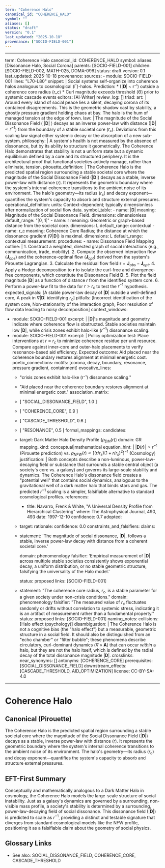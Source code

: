 ```yaml
---
term: "Coherence Halo"
canonical_id: "COHERENCE_HALO"
symbol: ""
aliases: []
status: "draft"
version: "0.1"
last_updated: "2025-10-18"
provenance: ["SOCIO-FIELD-001"]
---
```


---
term: Coherence Halo
canonical_id: COHERENCE_HALO
symbol: 
aliases: [Dissonance Halo, Social Corona]
parents: [SOCIO-FIELD-001]
children: [SOCIO-FIELD-002, MATH-025, DOMA-096]
status: draft
version: 0.1
last_updated: 2025-10-18
provenance:
  sources:
    - module: SOCIO-FIELD-001
      lines: "L70-L80"
      snippet: |
        Social systems self-organize into coherence halos analogous to cosmological (Γ)-halos.
        Prediction:
        * (|𝐃| ~ r⁻¹) outside a coherence core radius (r_c)
        * Curl magnitude exceeds threshold (Θ) prior to systemic cascade events
  editors: [AI-Writer]
  review_log: []
triad:
  art: |
    Around every island of social peace lies a silent, decaying corona of its contained disagreements. This is the geometric shadow cast by stability, a ghostly pressure gradient holding chaos at bay. The halo is the hum of managed tension at the edge of town.
  law: |
    The magnitude of the Social Dissonance Field ( $|\mathbf{D}|$ ) decays as an inverse power-law with distance ($|\mathbf{D}| \propto r^{-1}$) from the boundary of a stable societal core ($r_c$). Deviations from this scaling law signal either systemic decay or the absorption of a new sub-system.
  philosophy: |
    A system's health is not measured by the absence of dissonance, but by its ability to structure it geometrically. The Coherence Halo demonstrates that stability is not a uniform state but a dynamic equilibrium defined by a core and its structured periphery. It is the architectural proof that functional societies actively manage, rather than eliminate, tension.
pirouette_definition: |
  The Coherence Halo is the predicted spatial region surrounding a stable societal core where the magnitude of the Social Dissonance Field ($|\mathbf{D}|$) decays as a stable, inverse power-law with distance ($r$). It represents the geometric boundary where the system's internal coherence transitions to the ambient noise of its environment. The halo's geometry—its radius ($r_c$) and decay exponent—quantifies the system's capacity to absorb and structure external pressures.
operational_definition:
  units: Context-dependent; typically dimensionless after normalization of social flow data.
  symbol_table:
    - name: $|\mathbf{D}|$
      meaning: Magnitude of the Social Dissonance Field.
      dimensions: dimensionless
      default_range: "[0, 1]"
    - name: r
      meaning: Geometric or graph-based distance from the societal core.
      dimensions: L
      default_range: contextual
    - name: r_c
      meaning: Coherence Core Radius; the distance at which the dissonance gradient ($∇|\mathbf{D}|$) is maximal.
      dimensions: L
      default_range: contextual
  measurement:
    procedures:
      - name: Dissonance Field Mapping
        outline: |
          1. Construct a weighted, directed graph of social interactions (e.g., communication, trade, mobility).
          2. Compute the observed interaction flow ($\mathbf{J}_{obs}$) and the coherence-optimal flow ($\mathbf{J}_{opt}$) derived from the system's Pirouette Lagrangian.
          3. Calculate the residual flow field $\mathbf{r} = \mathbf{J}_{obs} - \mathbf{J}_{opt}$.
          4. Apply a Hodge decomposition to $\mathbf{r}$ to isolate the curl-free and divergence-free components, which constitute the Dissonance Field $\mathbf{D}$.
          5. Plot the field magnitude $|\mathbf{D}|$ as a function of distance $r$ from the identified system core.
          6. Perform a power-law fit to the data for $r > r_c$ to test the $r^{-1}$ hypothesis.
        expected_signals: [A stable power-law decay of $|\mathbf{D}|$ outside a well-defined core, A peak in $∇|\mathbf{D}|$ identifying $r_c$]
        pitfalls: [Incorrect identification of the system core, Non-stationarity of the interaction graph, Poor resolution of flow data leading to noisy decomposition]
context_windows:
  - module: SOCIO-FIELD-001
    excerpt: |
      $|\mathbf{D}|$'s magnitude and geometry indicate where coherence flow is obstructed. Stable societies maintain low $|\mathbf{D}|$, while crisis zones exhibit halo-like ($r^{-1}$) dissonance scaling.
  - module: SOCIO-FIELD-001
    excerpt: |
      Policy optimization test: Place interventions at $r \approx r_c$ to minimize coherence residue per unit resource. Compare against inner-core and outer-halo placements to verify resonance-based aid efficiency. Expected outcome: Aid placed near the coherence boundary restores alignment at minimal energetic cost.
poetic_connections:
  motifs: [corona, decay, boundary, resonance, pressure gradient, containment]
  evocative_lines:
    - "crisis zones exhibit halo-like (r⁻¹) dissonance scaling."
    - "Aid placed near the coherence boundary restores alignment at minimal energetic cost."
  association_matrix:
    - [ "SOCIAL_DISSONANCE_FIELD", 1.0 ]
    - [ "COHERENCE_CORE", 0.9 ]
    - [ "CASCADE_THRESHOLD", 0.6 ]
    - [ "RESONANCE", 0.5 ]
formal_mappings:
  candidates:
    - target: Dark Matter Halo Density Profile ($\rho_{DM}(r)$)
      domain: GR
      mapping_kind: conceptual|mathematical
      equation_hint: |
        $|\mathbf{D}(r)| \propto r^{-1}$ (Pirouette prediction) vs. $\rho_{NFW}(r) \propto [ (r/r_s)(1+r/r_s)^2 ]^{-1}$ (Cosmology)
      justification: |
        Both concepts describe a non-luminous, power-law-decaying field or substance that surrounds a stable central object (a society's core vs. a galaxy) and governs its large-scale stability and dynamics. The Coherence Halo's dissonance field creates a "potential well" that contains social dynamics, analogous to the gravitational well of a dark matter halo that binds stars and gas. The predicted $r^{-1}$ scaling is a simpler, falsifiable alternative to standard cosmological profiles.
      references:
        - title: Navarro, Frenk & White, "A Universal Density Profile from Hierarchical Clustering"
          where: The Astrophysical Journal, 490, 493
          date: 1997-12-10
      confidence: 0.7
  adopted:
    - target: 
      rationale: 
      confidence: 0.0
constraints_and_falsifiers:
  claims:
    - statement: 'The magnitude of social dissonance, $|\mathbf{D}|$, follows a stable, inverse power-law decay with distance from a coherent societal core.'

      domain: phenomenology
      falsifier: 'Empirical measurement of $|\mathbf{D}|$ across multiple stable societies consistently shows exponential decay, a uniform distribution, or no stable geometric structure, falsifying the universality of the Halo model.'

      status: proposed
      links: [SOCIO-FIELD-001]
    - statement: "The coherence core radius, $r_c$, is a stable parameter for a given society under non-crisis conditions."
      domain: phenomenology
      falsifier: "The measured value of $r_c$ fluctuates randomly or drifts without correlation to systemic stress, indicating it is an artifact of measurement rather than a fundamental property."
      status: proposed
      links: [SOCIO-FIELD-001]
naming_notes:
  collisions: [Halo effect (psychology)]
  disambiguation: |
    The Coherence Halo is not a cognitive bias (the "halo effect") but a measurable, geometric structure in a social field. It should also be distinguished from an "echo chamber" or "filter bubble"; these phenomena describe circulatory, curl-dominant dynamics ($∇ \times \mathbf{A}$) that can occur *within* a halo, but they are not the halo itself, which is defined by the radial decay of the total dissonance magnitude $|\mathbf{D}|$.
crosslinks:
  near_synonyms: []
  antonyms: [COHERENCE_CORE]
  prerequisites: [SOCIAL_DISSONANCE_FIELD]
  downstream_effects: [CASCADE_THRESHOLD, AID_OPTIMIZATION]
license: CC-BY-SA-4.0
---

# Coherence Halo

## Canonical (Pirouette)
The Coherence Halo is the predicted spatial region surrounding a stable societal core where the magnitude of the Social Dissonance Field ($|\mathbf{D}|$) decays as a stable, inverse power-law with distance ($r$). It represents the geometric boundary where the system's internal coherence transitions to the ambient noise of its environment. The halo's geometry—its radius ($r_c$) and decay exponent—quantifies the system's capacity to absorb and structure external pressures.

## EFT-First Summary
Conceptually and mathematically analogous to a Dark Matter Halo in cosmology, the Coherence Halo models the large-scale structure of social instability. Just as a galaxy's dynamics are governed by a surrounding, non-visible mass profile, a society's stability is determined by a surrounding, power-law-decaying field of social dissonance. This dissonance field ($|\mathbf{D}|$) is predicted to scale as $r^{-1}$, providing a distinct and testable signature that diverges from standard cosmological models like the NFW profile, positioning it as a falsifiable claim about the geometry of social physics.

## Glossary Links
- See also: SOCIAL_DISSONANCE_FIELD, COHERENCE_CORE, CASCADE_THRESHOLD